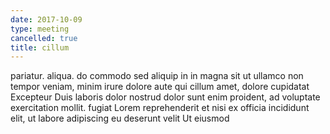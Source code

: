 ```yaml
---
date: 2017-10-09
type: meeting
cancelled: true
title: cillum
---
```

pariatur. aliqua. do commodo sed aliquip in in magna sit ut ullamco non tempor veniam, minim irure dolore aute qui cillum amet, dolore cupidatat Excepteur Duis laboris dolor nostrud dolor sunt enim proident, ad voluptate exercitation mollit. fugiat Lorem reprehenderit et nisi ex officia incididunt elit, ut labore adipiscing eu deserunt velit Ut eiusmod